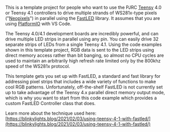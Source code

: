 This is a template project for people who want to use the PJRC [Teensy](https://www.pjrc.com/teensy/) 4.0 or Teensy 4.1 controllers to drive multiple strands of WS281x-type pixels ("[Neopixels](https://learn.adafruit.com/adafruit-neopixel-uberguide/the-magic-of-neopixels)") in parallel using the [FastLED](https://fastled.io/) library. It assumes that you are using [PlatformIO](https://platformio.org/) with VS Code.

The Teensy 4.0/4.1 development boards are incredibly powerful, and can drive multiple LED strips in parallel using any pin. You can easily drive 32 separate strips of LEDs from a single Teensy 4.1. Using the code examples shown in this template project, RGB data is sent to the LED strips using direct memory access rather than bit banging, so almost no CPU cycles are used to maintain an arbitrarily high refresh rate limited only by the 800khz speed of the WS281x protocol.

This template gets you set up with FastLED, a standard and fast library for addressing pixel strips that includes a wide variety of functions to make cool RGB patterns. Unfortunately, off-the-shelf FastLED is not currently set up to take advantage of the Teensy 4.x parallel direct memory output mode, which is why you want to start from this code example which provides a custom FastLED Controller class that does.

Learn more about the technique used here: [https://blinkylights.blog/2021/02/03/using-teensy-4-1-with-fastled/](https://blinkylights.blog/2021/02/03/using-teensy-4-1-with-fastled/)
